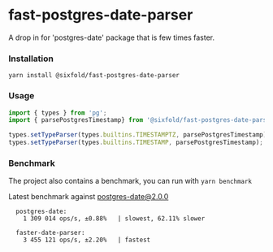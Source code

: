 # fast-postgres-date-parser

A drop in for 'postgres-date' package that is few times faster.

### Installation

`yarn install @sixfold/fast-postgres-date-parser`

### Usage

```ts
import { types } from 'pg';
import { parsePostgresTimestamp} from '@sixfold/fast-postgres-date-parser';

types.setTypeParser(types.builtins.TIMESTAMPTZ, parsePostgresTimestamp);
types.setTypeParser(types.builtins.TIMESTAMP, parsePostgresTimestamp);
```

### Benchmark

The project also contains a benchmark, you can run with `yarn benchmark`

Latest benchmark against postgres-date@2.0.0

```
  postgres-date:
    1 309 014 ops/s, ±0.88%   | slowest, 62.11% slower

  faster-date-parser:
    3 455 121 ops/s, ±2.20%   | fastest
```
